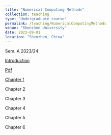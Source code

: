```yaml
---
title: "Numerical Computing Methods"
collection: teaching
type: "Undergraduate course"
permalink: /teaching/NumericalComputingMethods
venue: "Shenzhen University"
date: 2023-09-01
location: "Shenzhen, China"
---
```


Sem. A 2023/24


<a href="https://github.com/Li-X-P/Li-X-P.github.io/blob/master/files/Course/numericalComputationMethod/Intro.pdf" rel="permalink">Introduction</a>

<a class="button pdf" href="https://github.com/Li-X-P/Li-X-P.github.io/blob/master/files/Course/numericalComputationMethod/Intro.pdf" rel="permalink">Pdf</a>

<a href="https://github.com/Li-X-P/Li-X-P.github.io/blob/master/files/Course/numericalComputationMethod/Chapter_1.pdf" target="_blank">Chapter 1</a>

Chapter 2

Chapter 3

Chapter 4

Chapter 5

Chapter 6

